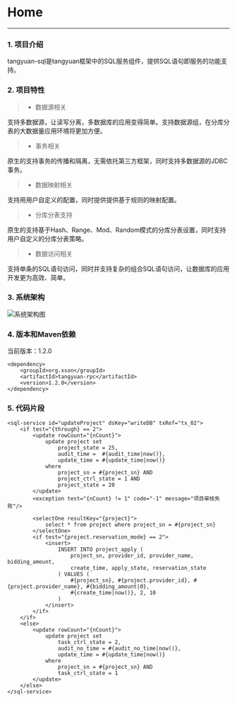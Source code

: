 # Home
---

### 1. 项目介绍

tangyuan-sql是tangyuan框架中的SQL服务组件，提供SQL语句即服务的功能支持。

### 2. 项目特性

> * 数据源相关

支持多数据源，让读写分离，多数据库的应用变得简单。支持数据源组，在分库分表的大数据量应用环境将更加方便。

> * 事务相关

原生的支持事务的传播和隔离，无需依托第三方框架，同时支持多数据源的JDBC事务。

> * 数据映射相关

支持用用户自定义的配置，同时提供提供基于规则的映射配置。

> * 分库分表支持

原生的支持基于Hash、Range、Mod、Random模式的分库分表设置，同时支持用户自定义的分库分表策略。

> * 数据访问相关

支持单条的SQL语句访问，同时并支持复杂的组合SQL语句访问，让数据库的应用开发更为高效、简单。

### 3. 系统架构

![系统架构图](images/00.png)

### 4. 版本和Maven依赖

当前版本：1.2.0

	<dependency>
		<groupId>org.xson</groupId>
		<artifactId>tangyuan-rpc</artifactId>
		<version>1.2.0</version>
	</dependency>

### 5. 代码片段

	<sql-service id="updateProject" dsKey="writeDB" txRef="tx_02">
		<if test="{through} == 2">
			<update rowCount="{nCount}">
				update project set
					project_state = 25, 
					audit_time =  #{audit_time|now()},
					update_time = #{update_time|now()}
				where 
					project_sn = #{project_sn} AND 
					project_ctrl_state = 1 AND 
					project_state = 20
			</update>
			<exception test="{nCount} != 1" code="-1" message="项目审核失败"/>
			
			<selectOne resultKey="{project}">
				select * from project where project_sn = #{project_sn}
			</selectOne>
			<if test="{project.reservation_mode} == 2">
				<insert>
					INSERT INTO project_apply (
						project_sn, provider_id, provider_name, bidding_amount,
						create_time, apply_state, reservation_state
					) VALUES (
						#{project_sn}, #{project.provider_id}, #{project.provider_name}, #{bidding_amount|0}, 
						#{create_time|now()}, 2, 10
					)							
				</insert>			
			</if>
		</if>
		<else>
			<update rowCount="{nCount}">
				update project set
					task_ctrl_state = 2, 
					audit_no_time = #{audit_no_time|now()},
					update_time = #{update_time|now()}
				where 
					project_sn = #{project_sn} AND 
					task_ctrl_state = 1
			</update>
		</else>
	</sql-service>

